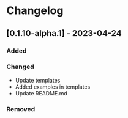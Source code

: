 # Changelog

## [0.1.10-alpha.1] - 2023-04-24

### Added

### Changed
- Update templates
- Added examples in templates
- Update README.md

### Removed